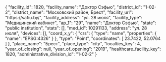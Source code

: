 {
    "facility_id": 1820,
    "facility_name": "Доктор Сэфью",
    "district_id": "1-02-2",
    "district_name": "Московский район, Брест",
    "facility_url": "https:\/\/safiu.by\/",
    "facility_address": "ул. 28 июля",
    "facility_type": "Медицинский кабинет",
    "ap_1": "29",
    "name": "Доктор Сэфью",
    "state": "public institution",
    "stats": [],
    "med_id": 10291133,
    "address": "ул. 28 июля",
    "devices": [],
    "coord_x_y": {
        "crs": {
            "type": "name",
            "properties": {
                "name": "EPSG:4326"
            }
        },
        "type": "Point",
        "coordinates": [
            23.7422,
            52.0764
        ]
    },
    "place_name": "Брест",
    "place_type": "city",
    "localties_key": 4,
    "year_of_closing": null,
    "year_of_opening": "2019",
    "healthcare_facility_key": 1820,
    "administrative_division_id": "1-02-2"
}